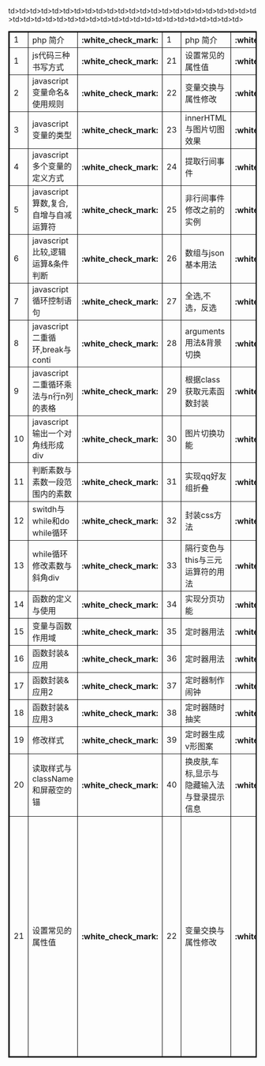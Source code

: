 <table border="2" bordercolor="black" cellspacing="0" cellpadding="5">  
    <tr><td>1</td><td>php 简介</td><th>:white_check_mark:</th><td>1</td><td>php 简介</td><th>:white_check_mark:</th><th>:white_check_mark:</th></tr>
<tr><td>1</td><td>js代码三种书写方式</td><th>:white_check_mark:</th><td>21</td>td><td>设置常见的属性值</td><th>:white_check_mark:</th></tr>
<tr><td>2</td><td>javascript变量命名&使用规则</td><th>:white_check_mark:</th><td>22</td>td><td>变量交换与属性修改</td><th>:white_check_mark:</th></tr>
<tr><td>3</td><td>javascript变量的类型</td><th>:white_check_mark:</th><td>23</td><td>innerHTML与图片切图效果</td><th>:white_check_mark:</th></tr>
<tr><td>4</td><td>javascript多个变量的定义方式</td><th>:white_check_mark:</th><td>24</td>td><td>提取行间事件</td><th>:white_check_mark:</th></tr>
<tr><td>5</td><td>javascript算数,复合,自增与自减运算符</td><th>:white_check_mark:</th><td>25</td>td><td>非行间事件修改之前的实例</td><th>:white_check_mark:</th></tr>
<tr><td>6</td><td>javascript比较,逻辑运算&条件判断</td><th>:white_check_mark:</th><td>26</td>td><td>数组与json基本用法</td><th>:white_check_mark:</th></tr>
<tr><td>7</td><td>javascript循环控制语句</td><th>:white_check_mark:</th><td>27</td>td><td>全选,不选，反选</td><th>:white_check_mark:</th></tr>
<tr><td>8</td><td>javascript二重循环,break与conti</td><th>:white_check_mark:</th><td>28</td><td>arguments用法&背景切换</td><th>:white_check_mark:</th></tr>
<tr><td>9</td><td>javascript二重循环乘法与n行n列的表格</td><th>:white_check_mark:</th><td>29</td>td><td>根据class获取元素函数封装</td><th>:white_check_mark:</th></tr>
<tr><td>10</td><td>javascript输出一个对角线形成div</td><th>:white_check_mark:</th><td>30</td>td><td>图片切换功能</td><th>:white_check_mark:</th></tr>
<tr><td>11</td>td><td>判断素数与素数一段范围内的素数</td><th>:white_check_mark:</th><td>31</td>td><td>实现qq好友组折叠</td><th>:white_check_mark:</th></tr>
<tr><td>12</td><td>switdh与while和do while循环</td><th>:white_check_mark:</th><td>32</td>td><td>封装css方法</td><th>:white_check_mark:</th></tr>
<tr><td>13</td><td>while循环修改素数与斜角div</td><th>:white_check_mark:</th><td>33</td>td><td>隔行变色与this与三元运算符的用法</td><th>:white_check_mark:</th></tr>
<tr><td>14</td>td><td>函数的定义与使用</td><th>:white_check_mark:</th><td>34</td>td><td>实现分页功能</td><th>:white_check_mark:</th></tr>
<tr><td>15</td>td><td>变量与函数作用域</td><th>:white_check_mark:</th><td>35</td>td><td>定时器用法</td><th>:white_check_mark:</th></tr>
<tr><td>16</td>td><td>函数封装&应用</td><th>:white_check_mark:</th><td>36</td>td><td>定时器用法</td><th>:white_check_mark:</th></tr>
<tr><td>17</td>td><td>函数封装&应用2</td><th>:white_check_mark:</th><td>37</td>td><td>定时器制作闹钟</td><th>:white_check_mark:</th></tr>
<tr><td>18</td>td><td>函数封装&应用3</td><th>:white_check_mark:</th><td>38</td>td><td>定时器随时抽奖</td><th>:white_check_mark:</th></tr>
<tr><td>19</td>td><td>修改样式</td><th>:white_check_mark:</th><td>39</td>td><td>定时器生成v形图案</td><th>:white_check_mark:</th></tr>
<tr><td>20</td>td><td>读取样式与className和屏蔽空的锚</td><th>:white_check_mark:</th><td>40</td>td><td>换皮肤,车标,显示与隐藏输入法与登录提示信息</td><th>:white_check_mark:</th></tr>
<td>21</td>td><td>设置常见的属性值</td><th>:white_check_mark:</th>
<td>22</td>td><td>变量交换与属性修改</td><th>:white_check_mark:</th>
<td>23</td><td>innerHTML与图片切图效果</td><th>:white_check_mark:</th>
<td>24</td>td><td>提取行间事件</td><th>:white_check_mark:</th>
<td>25</td>td><td>非行间事件修改之前的实例</td><th>:white_check_mark:</th>
<td>26</td>td><td>数组与json基本用法</td><th>:white_check_mark:</th>
<td>27</td>td><td>全选,不选，反选</td><th>:white_check_mark:</th>
<td>28</td><td>arguments用法&背景切换</td><th>:white_check_mark:</th>
<td>29</td>td><td>根据class获取元素函数封装</td><th>:white_check_mark:</th>
<td>30</td>td><td>图片切换功能</td><th>:white_check_mark:</th>
<td>31</td>td><td>实现qq好友组折叠</td><th>:white_check_mark:</th>
<td>32</td>td><td>封装css方法</td><th>:white_check_mark:</th>
<td>33</td>td><td>隔行变色与this与三元运算符的用法</td><th>:white_check_mark:</th>
<td>34</td>td><td>实现分页功能</td><th>:white_check_mark:</th>
<td>35</td>td><td>定时器用法</td><th>:white_check_mark:</th>
<td>36</td>td><td>定时器用法</td><th>:white_check_mark:</th>
<td>37</td>td><td>定时器制作闹钟</td><th>:white_check_mark:</th>
<td>38</td>td><td>定时器随时抽奖</td><th>:white_check_mark:</th>
<td>39</td>td><td>定时器生成v形图案</td><th>:white_check_mark:</th>
<td>40</td>td><td>换皮肤,车标,显示与隐藏输入法与登录提示信息</td><th>:white_check_mark:</th>
</table>
